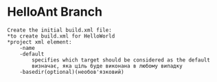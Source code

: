 ﻿# HelloAnt Branch
 
 	Create the initial build.xml file:
	*to create build.xml for HelloWorld
	*project xml element:
		-name
		-default 
			specifies which target should be considered as the default
			визначає, яка ціль буде виконана в любому випадку
		-basedir(optional)(необов'язковий)
